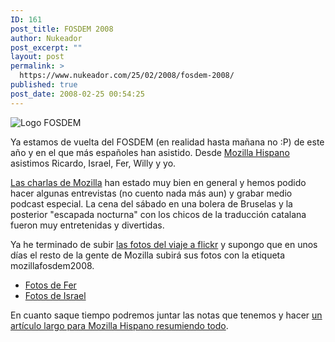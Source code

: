 ```yaml
---
ID: 161
post_title: FOSDEM 2008
author: Nukeador
post_excerpt: ""
layout: post
permalink: >
  https://www.nukeador.com/25/02/2008/fosdem-2008/
published: true
post_date: 2008-02-25 00:54:25
---
```

<p class="centered"><img alt="Logo FOSDEM" src="http://upload.wikimedia.org/wikipedia/commons/thumb/c/cb/FOSDEM2007Logo.png/250px-FOSDEM2007Logo.png" /></p>

<p>Ya estamos de vuelta del FOSDEM (en realidad hasta mañana no :P) de este año y en el que más españoles han asistido.&nbsp;Desde <a href="http://www.mozilla-hispano.org/">Mozilla Hispano</a> asistimos Ricardo, Israel, Fer, Willy y yo.</p>

<p><a href="http://fosdem.org/2008/schedule/devroom/mozilla">Las charlas de Mozilla</a> han estado muy bien en general y hemos podido hacer algunas entrevistas (no cuento nada más aun) y grabar medio podcast especial. La cena del sábado en una bolera de Bruselas y la posterior "escapada nocturna" con los chicos de la traducción catalana fueron muy entretenidas y divertidas. </p>

<p>Ya he terminado de subir <a href="http://www.flickr.com/photos/nukeador/tags/bruselas2008/">las fotos del viaje a flickr</a> y supongo que en unos días el resto de la gente de Mozilla subirá sus fotos con la etiqueta mozillafosdem2008.</p>

<ul>
<li><a href="http://www.flickr.com/photos/69899304@N00/sets/72157604017678607/">Fotos de Fer</a></li>
<li><a href="http://www.flickr.com/photos/dukebody/sets/72157603990974010/">Fotos de Israel</a></li>
</ul>

<p>En cuanto saque tiempo podremos juntar las notas que tenemos y hacer <a href="http://www.mozilla-hispano.org/2008/03/01/86-fosdem-2008-cronica-de-mozilla-hispano">un artículo largo para Mozilla Hispano resumiendo todo</a>.</p>